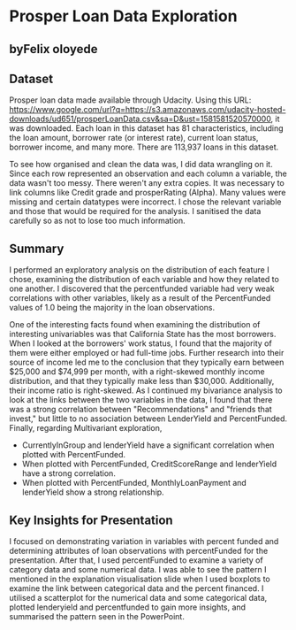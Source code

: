 #  Prosper Loan Data Exploration
## byFelix oloyede

## Dataset

Prosper loan data made available through Udacity. Using this URL: https://www.google.com/url?q=https://s3.amazonaws.com/udacity-hosted-downloads/ud651/prosperLoanData.csv&sa=D&ust=1581581520570000, it was downloaded. Each loan in this dataset has 81 characteristics, including the loan amount, borrower rate (or interest rate), current loan status, borrower income, and many more. There are 113,937 loans in this dataset.

To see how organised and clean the data was, I did data wrangling on it. Since each row represented an observation and each column a variable, the data wasn't too messy. There weren't any extra copies. It was necessary to link columns like Credit grade and prosperRating (Alpha). Many values were missing and certain datatypes were incorrect. I chose the relevant variable and those that would be required for the analysis. I sanitised the data carefully so as not to lose too much information.

## Summary


I performed an exploratory analysis on the distribution of each feature I chose, examining the distribution of each variable and how they related to one another. I discovered that the percentfunded variable had very weak correlations with other variables, likely as a result of the PercentFunded values of 1.0 being the majority in the loan observations.

One of the interesting facts found when examining the distribution of interesting univariables was that California State has the most borrowers. When I looked at the borrowers' work status, I found that the majority of them were either employed or had full-time jobs. Further research into their source of income led me to the conclusion that they typically earn between $25,000 and $74,999 per month, with a right-skewed monthly income distribution, and that they typically make less than $30,000. Additionally, their income ratio is right-skewed.
As I continued my bivariance analysis to look at the links between the two variables in the data, I found that there was a strong correlation between "Recommendations" and "friends that invest," but little to no association between LenderYield and PercentFunded.
Finally, regarding Multivariant exploration,
- CurrentlyInGroup and lenderYield have a significant correlation when plotted with PercentFunded.
- When plotted with PercentFunded, CreditScoreRange and lenderYield have a strong correlation.
- When plotted with PercentFunded, MonthlyLoanPayment and lenderYield show a strong relationship.

## Key Insights for Presentation

I focused on demonstrating variation in variables with percent funded and determining attributes of loan observations with percentFunded for the presentation.
After that, I used percentFunded to examine a variety of category data and some numerical data. I was able to see the pattern I mentioned in the explanation visualisation slide when I used boxplots to examine the link between categorical data and the percent financed.
I utilised a scatterplot for the numerical data and some categorical data, plotted lenderyield and percentfunded to gain more insights, and summarised the pattern seen in the PowerPoint.
